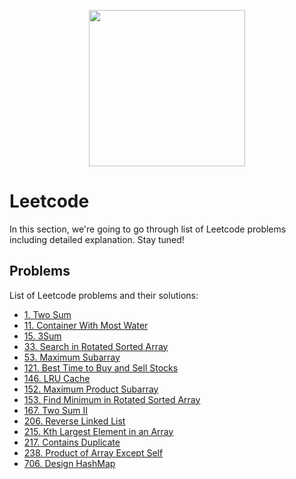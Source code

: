 <p align="center"><img width="250" height="250" src="https://media.giphy.com/media/zmWakhFv4Cllxh0CCP/giphy.gif"/></p>

# Leetcode

In this section, we're going to go through list of Leetcode problems including detailed explanation. Stay tuned!

## Problems

List of Leetcode problems and their solutions:

- [1. Two Sum](/leet/1_Two_Sum/)
- [11. Container With Most Water](/leet/11_Container_With_Most_Water/)
- [15. 3Sum](/leet/15_3Sum/)
- [33. Search in Rotated Sorted Array](/leet/33_Search_in_Rotated_Sorted_Array/)
- [53. Maximum Subarray](/leet/53_Maximum_Subarray/)
- [121. Best Time to Buy and Sell Stocks](/leet/121_Best_Time_to_Buy_and_Sell_Stocks/)
- [146. LRU Cache](/leet/146_LRU_Cache/)
- [152. Maximum Product Subarray](/leet/152_Maximum_Product_Subarray/)
- [153. Find Minimum in Rotated Sorted Array](/leet/153_Find_Minimum_in_Rotated_Sorted_Array/)
- [167. Two Sum II](/leet/167_Two_Sum_II/)
- [206. Reverse Linked List](/leet/206_Reverse_Linked_List/)
- [215. Kth Largest Element in an Array](/leet/215_Kth_Largest_Element_in_an_Array/)
- [217. Contains Duplicate](/leet/217_Contains_Duplicate/)
- [238. Product of Array Except Self](/leet/238_Product_of_Array_Except_Self/)
- [706. Design HashMap](/leet/706_Design_HashMap/)
